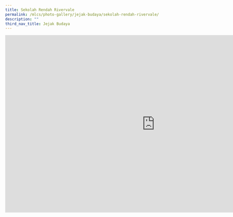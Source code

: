 ```yaml
---
title: Sekolah Rendah Rivervale
permalink: /mlcs/photo-gallery/jejak-budaya/sekolah-rendah-rivervale/
description: ""
third_nav_title: Jejak Budaya
---
```

<iframe allowfullscreen="true" height="569" width="960" frameborder="0" src="https://docs.google.com/presentation/d/e/2PACX-1vSk02LD87W6I3o3AnUrejaceCBUV08QjV0Vb1bzrtxiRQ7ovtDtD2c_4-fGXBtFTqGNBQc0vJYQrt0J/embed?start=true&amp;loop=true&amp;delayms=5000"></iframe>